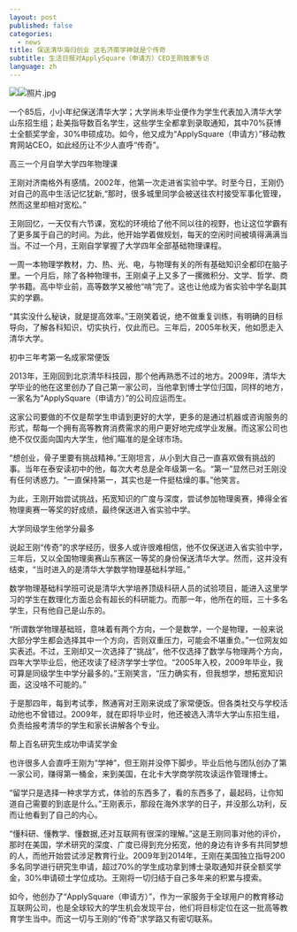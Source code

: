 ```yaml
---
layout: post
published: false
categories:
  - news
title: 保送清华海归创业 这名济南学神就是个传奇
subtitle: 生活日报对ApplySquare（申请方）CEO王刚独家专访
language: zh
---
```


![]({{site.baseurl}}/image/%E7%85%A7%E7%89%871.2.jpg)![照片.jpg]({{site.baseurl}}/image/照片.jpg)

一个85后，小小年纪保送清华大学；大学尚未毕业便作为学生代表加入清华大学山东招生组；赴美指导数百名学生，这些学生全都拿到录取通知，其中70%获博士全额奖学金，30%申硕成功。如今，他又成为“ApplySquare（申请方）”移动教育网站CEO，如此经历让不少人直呼“传奇”。

高三一个月自学大学四年物理课

王刚对济南格外有感情。2002年，他第一次走进省实验中学。时至今日，王刚仍对自己的高中生活记忆犹新,“那时，很多城里同学会被送往农村接受军事化管理，然而这里却相对宽松。”

王刚回忆，一天仅有六节课，宽松的环境给了他不同以往的视野，也让这位学霸有了更多属于自己的时间。为此，他开始学着做规划，每天的空闲时间被填得满满当当。不过一个月，王刚自学掌握了大学四年全部基础物理课程。

一周一本物理学教材，力、热、光、电，与物理有关的所有基础知识全都印在脑子里。一个月后，除了各种物理书，王刚桌子上又多了一摞微积分、文学、哲学、商学书籍。高中毕业前，高等数学又被他“啃”完了。这也让他成为省实验中学名副其实的学霸。

“其实没什么秘诀，就是提高效率。”王刚笑着说，绝不做重复训练，有明确的目标导向，了解各科知识，切实执行，仅此而已。三年后，2005年秋天，他如愿走入清华大学。

初中三年考第一名成家常便饭

2013年，王刚回到北京清华科技园，那个他再熟悉不过的地方。2009年，清华大学毕业的他在这里创办了自己第一家公司，当他拿到博士学位归国，同样的地方，一家名为“ApplySquare（申请方）”的公司应运而生。

这家公司要做的不仅是帮学生申请到更好的大学，更多的是通过机器或咨询服务的形式，帮每一个拥有高等教育消费需求的用户更好地完成学业发展。而这家公司也绝不仅仅面向国内大学生，他们瞄准的是全球市场。

“想创业，骨子里要有挑战精神。”王刚坦言，从小到大自己一直喜欢做有挑战的事。当年在泰安读初中的他，每次大考总是全年级第一名。“第一”显然已对王刚没有任何诱惑力。“一直保持第一，其实也是一件挺枯燥的事。”他笑言。

为此，王刚开始尝试挑战，拓宽知识的广度与深度，尝试参加物理奥赛，捧得全省物理奥赛一等奖的好成绩，最终保送进入省实验中学。

大学同级学生他学分最多

说起王刚“传奇”的求学经历，很多人或许很难相信，他不仅保送进入省实验中学，三年后，又以全国物理奥赛山东赛区一等奖的身份保送清华大学。然而，这并没有结束，“当时进入的是清华大学数学物理基础科学班。”

数学物理基础科学班可说是清华大学培养顶级科研人员的试验项目，能进入这里学习的学生在数理化方面总会有超长的科研能力。而那一年，他所在的班，三十多名学生，只有他自己是山东的。

“所谓数学物理基础班，意味着有两个方向，一个是数学，一个是物理，一般来说大部分学生都会选择其中一个方向，否则双重压力，可能会不堪重负。”一位网友如实表述。不过，王刚却又一次选择了“挑战”，他不仅选择了数学与物理两个方向，四年大学毕业后，他还攻读了经济学学士学位。“2005年入校，2009年毕业，我可算是同级学生中学分最多的。”王刚笑言，“压力确实有，但我想学，想拓宽知识面，这没啥不可能的。”

于是那四年，每到考试季，熬通宵对王刚来说成了家常便饭。但各类社交与学校活动他也不曾错过。2009年，就在即将毕业时，他还被选入清华大学山东招生组，负责给报考清华的学生和家长讲解各个专业。

帮上百名研究生成功申请奖学金

也许很多人会直呼王刚为“学神”，但王刚并没停下脚步。毕业后他与团队创办了第一家公司，赚得第一桶金，来到美国，在北卡大学商学院攻读运作管理博士。

“留学只是选择一种求学方式，体验的东西多了，看的东西多了，最起码，让你知道自己需要的到底是什么。”王刚表示，那段在海外求学的日子，并没那么功利，反而让他看到了自己的内心。

“懂科研、懂教学、懂数据,还对互联网有很深的理解。”这是王刚同事对他的评价，那时在美国，学术研究的深度、广度已得到充分拓宽，他的身边有许多有共同梦想的人，而他开始尝试涉足教育行业。2009年到2014年，王刚在美国独立指导200多名同学进行研究生申请，超过70%的学生成功拿到博士录取通知并获全额奖学金，30%申请硕士学位成功。王刚将一切归结于自己多年来的积累与摸索。

如今，他创办了“ApplySquare（申请方）”，作为一家服务于全球用户的教育移动互联网公司，也是全球较大的学生机会发现平台，他们将目标定位在这一批高等教育学生当中。而这一切与王刚的“传奇”求学路又有密切联系。
